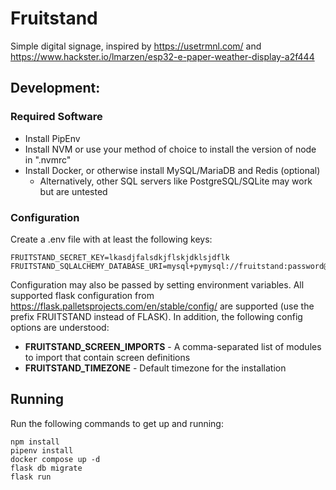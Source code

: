 # Fruitstand

Simple digital signage, inspired by https://usetrmnl.com/ and https://www.hackster.io/lmarzen/esp32-e-paper-weather-display-a2f444

## Development:

### Required Software

* Install PipEnv
* Install NVM or use your method of choice to install the version of node in ".nvmrc"
* Install Docker, or otherwise install MySQL/MariaDB and Redis (optional)
    * Alternatively, other SQL servers like PostgreSQL/SQLite may work but are untested

### Configuration

Create a .env file with at least the following keys:

    FRUITSTAND_SECRET_KEY=lkasdjfalsdkjflskjdklsjdflk
    FRUITSTAND_SQLALCHEMY_DATABASE_URI=mysql+pymysql://fruitstand:password@localhost:3306/fruitstand

Configuration may also be passed by setting environment variables.  All supported flask configuration from https://flask.palletsprojects.com/en/stable/config/ are supported (use the prefix FRUITSTAND instead of FLASK).  In addition, the following config options are understood:

* **FRUITSTAND_SCREEN_IMPORTS** - A comma-separated list of modules to import that contain screen definitions
* **FRUITSTAND_TIMEZONE** - Default timezone for the installation

## Running

Run the following commands to get up and running:

    npm install
    pipenv install
    docker compose up -d
    flask db migrate
    flask run